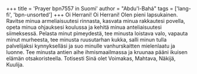 +++
title = 'Prayer bpn7557 in Suomi'
author = "Abdu'l-Bahá"
tags = ['lang-fi', 'bpn-unsorted']
+++
Oi Herrani! Oi Herrani! 
Olen pieni lapsukainen. Ravitse minua armeliaisuutesi rinnasta, kasvata minua rakkautesi povella, opeta minua ohjauksesi koulussa ja kehitä minua anteliaisuutesi siimeksessä. Pelasta minut pimeydestä, tee minusta loistava valo, vapauta minut murheesta, tee minusta ruusutarhan kukka, salli minun tulla palvelijaksi kynnykselläsi ja suo minulle vanhurskaitten mielenlaatu ja luonne. Tee minusta antien aihe ihmismaailmassa ja kruunaa pääni ikuisen elämän otsakoristeella. 
Totisesti Sinä olet Voimakas, Mahtava, Näkijä, Kuulija.
